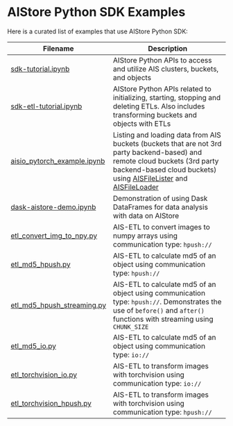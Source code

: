 # AIStore Python SDK Examples

Here is a curated list of examples that use AIStore Python SDK:

| Filename | Description |
| --- | --- |
| [sdk-tutorial.ipynb](sdk/python/examples/sdk/sdk-etl-tutorial.ipynb) | AIStore Python APIs to access and utilize AIS clusters, buckets, and objects |
| [sdk-etl-tutorial.ipynb](sdk/python/examples/sdk/sdk-etl-tutorial.ipynb) | AIStore Python APIs related to initializing, starting, stopping and deleting ETLs. Also includes transforming buckets and objects with ETLs |
| [aisio_pytorch_example.ipynb](sdk/python/examples/aisio-pytorch/aisio_pytorch_example.ipynb) | Listing and loading data from AIS buckets (buckets that are not 3rd party backend-based) and remote cloud buckets (3rd party backend-based cloud buckets) using [AISFileLister](https://pytorch.org/data/main/generated/torchdata.datapipes.iter.AISFileLister.html#aisfilelister) and [AISFileLoader](https://pytorch.org/data/main/generated/torchdata.datapipes.iter.AISFileLoader.html#torchdata.datapipes.iter.AISFileLoader) |
| [dask-aistore-demo.ipynb](sdk/python/examples/dask/dask-aistore-demo.ipynb) | Demonstration of using Dask DataFrames for data analysis with data on AIStore |
| [etl_convert_img_to_npy.py](sdk/python/examples/ais-etl/etl_convert_img_to_npy.py) | AIS-ETL to convert images to numpy arrays using communication type: `hpush://`|
| [etl_md5_hpush.py](sdk/python/examples/ais-etl/etl_md5_hpush.py) | AIS-ETL to calculate md5 of an object using communication type: `hpush://`|
| [etl_md5_hpush_streaming.py](sdk/python/examples/ais-etl/etl_md5_hpush_streaming.py) | AIS-ETL to calculate md5 of an object using communication type: `hpush://`. Demonstrates the use of `before()` and `after()` functions with streaming using `CHUNK_SIZE`|
| [etl_md5_io.py](sdk/python/examples/ais-etl/etl_md5_io.py) | AIS-ETL to calculate md5 of an object using communication type: `io://` |
| [etl_torchvision_io.py](sdk/python/examples/ais-etl/etl_torchvision_io.py) | AIS-ETL to transform images with torchvision using communication type: `io://` |
| [etl_torchvision_hpush.py](sdk/python/examples/ais-etl/etl_torchvision_hpush.py) | AIS-ETL to transform images with torchvision using communication type: `hpush://` |
